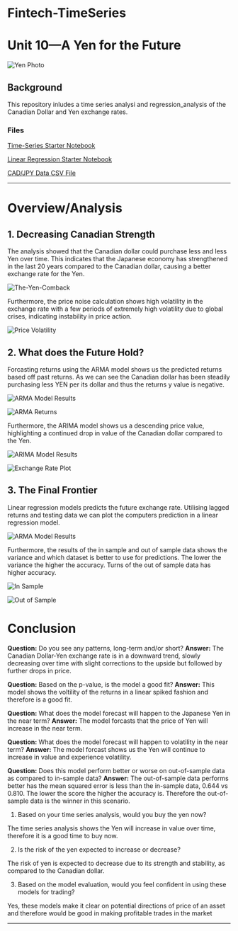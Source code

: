 # Fintech-TimeSeries

# Unit 10—A Yen for the Future

![Yen Photo](Images/yen.jpg)

## Background

This repository inludes a time series analysi and regression_analysis of the Canadian Dollar and Yen exchange rates.

### Files

[Time-Series Starter Notebook](Code/time_series_analysis.ipynb)

[Linear Regression Starter Notebook](Code/regression_analysis.ipynb)

[CAD/JPY Data CSV File](Code/cad_jpy.csv)

- - -

# Overview/Analysis

## 1. Decreasing Canadian Strength

The analysis showed that the Canadian dollar could purchase less and less Yen over time. This indicates that the Japanese economy has strengthened in the last 20 years compared to the Canadian dollar, causing a better exchange rate for the Yen.

![The-Yen-Comback](Images/devaluing_CAD.png)

Furthermore, the price noise calculation shows high volatility in the exchange rate with a few periods of extremely high volatility due to global crises, indicating instability in price action.

![Price Volatility](Images/CAD-PHY_price_noise.png)


## 2. What does the Future Hold?

Forcasting returns using the ARMA model shows us the predicted returns based off past returns. As we can see the Canadian dollar has been steadily purchasing less YEN per its dollar and thus the returns y value is negative.

![ARMA Model Results](Images/ARMA_forcast_returns_summary.png)

![ARMA Returns](Images/ARMA_forcast_returns_plot.png)

Furthermore, the ARIMA model shows us a descending price value, highlighting a continued drop in value of the Canadian dollar compared to the Yen.

![ARIMA Model Results](Images/ARIMA_forcast_summary.png)

![Exchange Rate Plot](Images/ARIMA_forcast_plot.png)


## 3. The Final Frontier

Linear regression models predicts the future exchange rate. Utilising lagged returns and testing data we can plot the computers prediction in a linear regression model.

![ARMA Model Results](Images/prediction_returns_regression.png)

Furthermore, the results of the in sample and out of sample data shows the variance and which dataset is better to use for predictions. The lower the variance the higher the accuracy. Turns of the out of sample data has higher accuracy.

![In Sample](Images/in_sample_result.png)

![Out of Sample](Images/out_of_sample_result.png)

# Conclusion

**Question:** Do you see any patterns, long-term and/or short?
**Answer:** The Canadian Dollar-Yen exchange rate is in a downward trend, slowly decreasing over time with slight corrections to the upside but followed by further drops in price.

**Question:** Based on the p-value, is the model a good fit?
**Answer:** This model shows the voltility of the returns in a linear spiked fashion and therefore is a good fit.

**Question:** What does the model forecast will happen to the Japanese Yen in the near term?
**Answer:** The model forcasts that the price of Yen will increase in the near term.

**Question:** What does the model forecast will happen to volatility in the near term?
**Answer:** The model forcast shows us the Yen will continue to increase in value and experience volatility.

**Question:** Does this model perform better or worse on out-of-sample data as compared to in-sample data?
**Answer:** The out-of-sample data performs better has the mean squared error is less than the in-sample data, 0.644 vs 0.810. The lower the score the higher the accuracy is. Therefore the out-of-sample data is the winner in this scenario.

1. Based on your time series analysis, would you buy the yen now?

The time series analysis shows the Yen will increase in value over time, therefore it is a good time to buy now.
    
2. Is the risk of the yen expected to increase or decrease?

The risk of yen is expected to decrease due to its strength and stability, as compared to the Canadian dollar.
    
3. Based on the model evaluation, would you feel confident in using these models for trading?

Yes, these models make it clear on potential directions of price of an asset and therefore would be good in making profitable trades in the market
  
- - -


